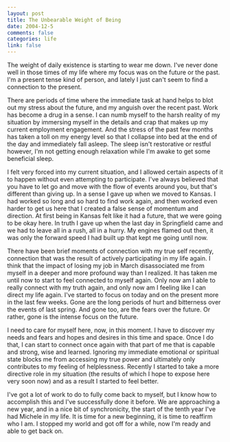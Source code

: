 ```yaml
--- 
layout: post
title: The Unbearable Weight of Being
date: 2004-12-5
comments: false
categories: life
link: false
---
```

The weight of daily existence is starting to wear me down. I've never done well in those times of my life where my focus was on the future or the past. I'm a present tense kind of person, and lately I just can't seem to find a connection to the present.

There are periods of time where the immediate task at hand helps to blot out my stress about the future, and my anguish over the recent past. Work has become a drug in a sense. I can numb myself to the harsh reality of my situation by immersing myself in the details and crap that makes up my current employment engagement. And the stress of the past few months has taken a toll on my energy level so that I collapse into bed at the end of the day and immediately fall asleep. The sleep isn't restorative or restful however, I'm not getting enough relaxation while I'm awake to get some beneficial sleep.

I felt very forced into my current situation, and I allowed certain aspects of it to happen without even attempting to participate. I've always believed that you have to let go and move with the flow of events around you, but that's different than giving up. In a sense I gave up when we moved to Kansas. I had worked so long and so hard to find work again, and then worked even harder to get us here that I created a false sense of momentum and direction. At first being in Kansas felt like it had a future, that we were going to be okay here. In truth I gave up when the last day in Springfield came and we had to leave all in a rush, all in a hurry. My engines flamed out then, it was only the forward speed I had built up that kept me going until now.

There have been brief moments of connection with my true self recently, connection that was the result of actively participating in my life again. I think that the impact of losing my job in March disassociated me from myself in a deeper and more profound way than I realized. It has taken me until now to start to feel connected to myself again. Only now am I able to really connect with my truth again, and only now am I feeling like I can direct my life again. I've started to focus on today and on the present more in the last few weeks. Gone are the long periods of hurt and bitterness over the events of last spring. And gone too, are the fears over the future. Or rather, gone is the intense focus on the future.

I need to care for myself here, now, in this moment. I have to discover my needs and fears and hopes and desires in this time and space. Once I do that, I can start to connect once again with that part of me that is capable and strong, wise and learned. Ignoring my immediate emotional or spiritual state blocks me from accessing my true power and ultimately only contributes to my feeling of helplessness. Recently I started to take a more directive role in my situation (the results of which I hope to expose here very soon now) and as a result I started to feel better.

I've got a lot of work to do to fully come back to myself, but I know how to accomplish this and I've successfully done it before. We are approaching a new year, and in a nice bit of synchronicity, the start of the tenth year I've had Michele in my life. It is time for a new beginning, it is time to reaffirm who I am.  I stopped my world and got off for a while, now I'm ready and able to get back on.
